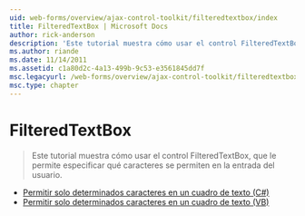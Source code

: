 ```yaml
---
uid: web-forms/overview/ajax-control-toolkit/filteredtextbox/index
title: FilteredTextBox | Microsoft Docs
author: rick-anderson
description: 'Este tutorial muestra cómo usar el control FilteredTextBox, que le permite especificar qué caracteres se permiten en la entrada del usuario.'
ms.author: riande
ms.date: 11/14/2011
ms.assetid: c1a80d2c-4a13-499b-9c53-e3561845dd7f
msc.legacyurl: /web-forms/overview/ajax-control-toolkit/filteredtextbox
msc.type: chapter
---
```

<a name="filteredtextbox"></a>FilteredTextBox
====================
> Este tutorial muestra cómo usar el control FilteredTextBox, que le permite especificar qué caracteres se permiten en la entrada del usuario.


- [Permitir solo determinados caracteres en un cuadro de texto (C#)](allowing-only-certain-characters-in-a-text-box-cs.md)
- [Permitir solo determinados caracteres en un cuadro de texto (VB)](allowing-only-certain-characters-in-a-text-box-vb.md)
